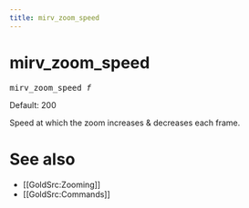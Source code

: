 ```yaml
---
title: mirv_zoom_speed
---
```


# mirv_zoom_speed

<tt>mirv_zoom_speed _f_</tt>

Default: 200

Speed at which the zoom increases & decreases each frame.

# See also

* [[GoldSrc:Zooming]]
* [[GoldSrc:Commands]]
